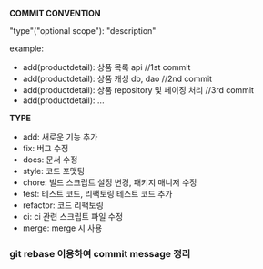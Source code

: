 **COMMIT CONVENTION**

"type"("optional scope"): "description"

example:

- add(productdetail): 상품 목록 api                 //1st commit
- add(productdetail): 상품 캐싱 db, dao             //2nd commit
- add(productdetail): 상품 repository 및 페이징 처리  //3rd commit
- add(productdetail): ...


**TYPE**

- add: 새로운 기능 추가
- fix: 버그 수정
- docs: 문서 수정
- style: 코드 포맷팅
- chore: 빌드 스크립트 설정 변경, 패키지 매니저 수정
- test: 테스트 코드, 리팩토링 테스트 코드 추가
- refactor: 코드 리팩토링
- ci: ci 관련 스크립트 파일 수정
- merge: merge 시 사용


### git rebase 이용하여 commit message 정리

